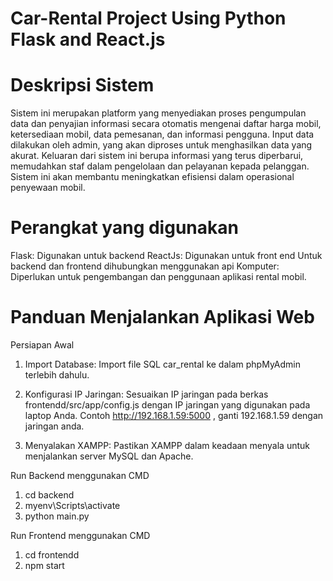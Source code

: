 # Car-Rental Project Using Python Flask and React.js

# Deskripsi Sistem
Sistem ini merupakan platform yang menyediakan proses pengumpulan data dan penyajian informasi secara otomatis mengenai daftar harga mobil, ketersediaan mobil, data pemesanan, dan informasi pengguna. Input data dilakukan oleh admin, yang akan diproses untuk menghasilkan data yang akurat. Keluaran dari sistem ini berupa informasi yang terus diperbarui, memudahkan staf dalam pengelolaan dan pelayanan kepada pelanggan. Sistem ini akan membantu meningkatkan efisiensi dalam operasional penyewaan mobil.

# Perangkat yang digunakan
Flask: Digunakan untuk backend
ReactJs: Digunakan untuk front end
Untuk backend dan frontend dihubungkan menggunakan api
Komputer: Diperlukan untuk pengembangan dan penggunaan aplikasi rental mobil.

# Panduan Menjalankan Aplikasi Web

Persiapan Awal
1. Import Database:
Import file SQL car_rental ke dalam phpMyAdmin terlebih dahulu.

2. Konfigurasi IP Jaringan:
Sesuaikan IP jaringan pada berkas frontendd/src/app/config.js dengan IP jaringan yang digunakan pada laptop Anda. Contoh http://192.168.1.59:5000 , ganti 192.168.1.59 dengan jaringan anda.

3. Menyalakan XAMPP:
Pastikan XAMPP dalam keadaan menyala untuk menjalankan server MySQL dan Apache.

Run Backend menggunakan CMD
1. cd backend
2. myenv\Scripts\activate
3. python main.py

Run Frontend menggunakan CMD
1. cd frontendd
2. npm start
